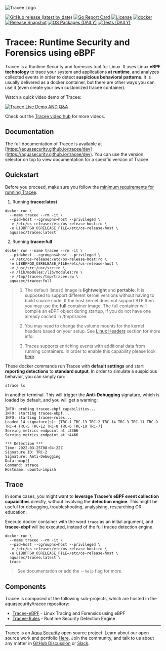 ![Tracee Logo](docs/images/tracee.png)

[![GitHub release (latest by date)](https://img.shields.io/github/v/release/aquasecurity/tracee)](https://github.com/aquasecurity/tracee/releases)
[![Go Report Card](https://goreportcard.com/badge/github.com/aquasecurity/tracee)](https://goreportcard.com/report/github.com/aquasecurity/tracee)
[![License](https://img.shields.io/github/license/aquasecurity/tracee)](https://github.com/aquasecurity/tracee/blob/main/LICENSE)
[![docker](https://badgen.net/docker/pulls/aquasec/tracee)](https://hub.docker.com/r/aquasec/tracee)
[![Release Snapshot](https://github.com/aquasecurity/tracee/actions/workflows/release-snapshot.yaml/badge.svg)](https://github.com/aquasecurity/tracee/actions/workflows/release-snapshot.yaml)
[![OS Packages (DAILY)](https://github.com/aquasecurity/tracee/actions/workflows/test-os-packaging-daily.yaml/badge.svg)](https://github.com/aquasecurity/tracee/actions/workflows/test-os-packaging-daily.yaml)
[![Tests (DAILY)](https://github.com/aquasecurity/tracee/actions/workflows/test-daily.yaml/badge.svg)](https://github.com/aquasecurity/tracee/actions/workflows/test-daily.yaml)

# Tracee: Runtime Security and Forensics using eBPF

Tracee is a Runtime Security and forensics tool for Linux. It uses Linux **eBPF
technology** to trace your system and applications **at runtime**, and analyzes
collected events in order to detect **suspicious behavioral patterns**. It is
usually delivered as a docker container, but there are other ways you can use
it (even create your own customized tracee container).

Watch a quick video demo of Tracee:

[![Tracee Live Demo AND Q&A](./docs/images/tracee_video_thumbnail.png)](https://youtu.be/x2_iF0KjPKs?t=2971)

Check out the [Tracee video hub](https://info.aquasec.com/ebpf-runtime-security) for more videos.

## Documentation

The full documentation of Tracee is available at
[https://aquasecurity.github.io/tracee/dev](https://aquasecurity.github.io/tracee/dev).
You can use the version selector on top to view documentation for a specific
version of Tracee.

## Quickstart

Before you proceed, make sure you follow the [minimum requirements for running Tracee](./docs/installing/prerequisites.md).

1. Running **tracee:latest**

  ```text
  docker run \
    --name tracee --rm -it \
    --pid=host --cgroupns=host --privileged \
    -v /etc/os-release:/etc/os-release-host:ro \
    -e LIBBPFGO_OSRELEASE_FILE=/etc/os-release-host \
    aquasec/tracee:latest
  ```

2. Running **tracee:full**

  ```text
  docker run --name tracee --rm -it \
    --pid=host --cgroupns=host --privileged \
    -v /etc/os-release:/etc/os-release-host:ro \
    -e LIBBPFGO_OSRELEASE_FILE=/etc/os-release-host \
    -v /usr/src:/usr/src:ro \
    -v /lib/modules:/lib/modules:ro \
    -v /tmp/tracee:/tmp/tracee:rw \
    aquasec/tracee:full
  ```

> 1. The default (latest) image is **lightweight** and **portable**. It is
>    supposed to support different kernel versions without having to build
>    source code. If the host kernel does not support BTF then you may use the
>    **full** container image. The full container will compile an eBPF object
>    during startup, if you do not have one already cached in
>    /tmp/tracee.
>
> 2. You may need to change the volume mounts for the kernel headers based on
>    your setup. See [Linux Headers](./docs/installing/headers.md) section for
>    more info.
>
> 3. Tracee supports enriching events with additional data from running
>    containers. In order to enable this capability please look
>    [here](./docs/integrating/container-engines.md).

These docker commands run Tracee with **default settings** and start
**reporting detections** to **standard output**. In order to simulate a
suspicious behavior, you can simply run:

```
strace ls
```

in another terminal. This will trigger the **Anti-Debugging** signature, which
is loaded by default, and you will get a warning:

```
INFO: probing tracee-ebpf capabilities...
INFO: starting tracee-ebpf...
INFO: starting tracee-rules...
Loaded 14 signature(s): [TRC-1 TRC-13 TRC-2 TRC-14 TRC-3 TRC-11 TRC-9 TRC-4 TRC-5 TRC-12 TRC-8 TRC-6 TRC-10 TRC-7]
Serving metrics endpoint at :3366
Serving metrics endpoint at :4466

*** Detection ***
Time: 2022-03-25T08:04:22Z
Signature ID: TRC-2
Signature: Anti-Debugging
Data: map[]
Command: strace
Hostname: ubuntu-impish
```

## Trace

In some cases, you might want to **leverage Tracee's eBPF event collection
capabilities** directly, without involving the **detection engine**. This might
be useful for debugging, troubleshooting, analysising, researching OR
education.

Execute docker container with the word `trace` as an initial argument, and
**tracee-ebpf** will be executed, instead of the full tracee detection engine.

```text
docker run \
  --name tracee --rm -it \
  --pid=host --cgroupns=host --privileged \
  -v /etc/os-release:/etc/os-release-host:ro \
  -e LIBBPFGO_OSRELEASE_FILE=/etc/os-release-host \
  aquasec/tracee:latest \
  trace
```

> See documentation or add the `--help` flag for more.

## Components

Tracee is composed of the following sub-projects, which are hosted in the
aquasecurity/tracee repository:

- [Tracee-eBPF] - Linux Tracing and Forensics using eBPF
- [Tracee-Rules] - Runtime Security Detection Engine

---

Tracee is an [Aqua Security] open source project.
Learn about our open source work and portfolio [Here].
Join the community, and talk to us about any matter in [GitHub Discussion] or [Slack].

[Tracee-eBPF]: https://github.com/aquasecurity/tracee/tree/main/cmd/tracee-ebpf
[Tracee-Rules]: https://github.com/aquasecurity/tracee/tree/main/cmd/tracee-rules

[Aqua Security]: https://aquasec.com
[GitHub Discussion]: https://github.com/aquasecurity/tracee/discussions
[Slack]: https://slack.aquasec.com
[Here]: https://www.aquasec.com/products/open-source-projects/
